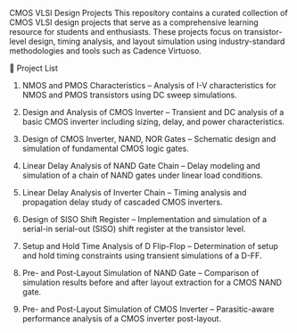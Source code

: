 CMOS VLSI Design Projects
This repository contains a curated collection of CMOS VLSI design projects that serve as a comprehensive learning resource for students and enthusiasts. These projects focus on transistor-level design, timing analysis, and layout simulation using industry-standard methodologies and tools such as Cadence Virtuoso.

📂 Project List
1. NMOS and PMOS Characteristics
– Analysis of I-V characteristics for NMOS and PMOS transistors using DC sweep simulations.

2. Design and Analysis of CMOS Inverter
– Transient and DC analysis of a basic CMOS inverter including sizing, delay, and power characteristics.

3. Design of CMOS Inverter, NAND, NOR Gates
– Schematic design and simulation of fundamental CMOS logic gates.

4. Linear Delay Analysis of NAND Gate Chain
– Delay modeling and simulation of a chain of NAND gates under linear load conditions.

5. Linear Delay Analysis of Inverter Chain
– Timing analysis and propagation delay study of cascaded CMOS inverters.

6. Design of SISO Shift Register
– Implementation and simulation of a serial-in serial-out (SISO) shift register at the transistor level.

7. Setup and Hold Time Analysis of D Flip-Flop
– Determination of setup and hold timing constraints using transient simulations of a D-FF.

8. Pre- and Post-Layout Simulation of NAND Gate
– Comparison of simulation results before and after layout extraction for a CMOS NAND gate.

9. Pre- and Post-Layout Simulation of CMOS Inverter
– Parasitic-aware performance analysis of a CMOS inverter post-layout.
